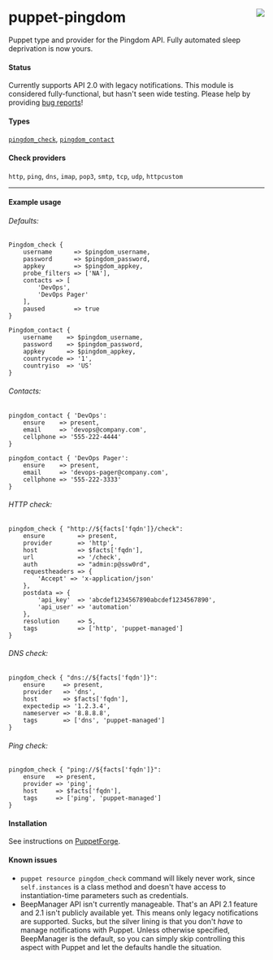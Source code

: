 # puppet-pingdom <img align="right" src="https://my.pingdom.com/images/pingdom.svg" />
Puppet type and provider for the Pingdom API. Fully automated sleep deprivation is now yours.

#### Status
Currently supports API 2.0 with legacy notifications. This module is considered fully-functional, but hasn't seen wide testing. Please help by providing [bug reports](https://github.com/cwells/puppet-pingdom/issues)!

#### Types
[`pingdom_check`][pingdom_check_properties], [`pingdom_contact`][pingdom_contact_properties]

#### Check providers
`http`, `ping`, `dns`, `imap`, `pop3`, `smtp`, `tcp`, `udp`, `httpcustom`

---
#### Example usage
###### Defaults:
```puppet
Pingdom_check {
    username      => $pingdom_username,
    password      => $pingdom_password,
    appkey        => $pingdom_appkey,
    probe_filters => ['NA'],
    contacts => [ 
        'DevOps',
        'DevOps Pager'
    ],
    paused        => true
}

Pingdom_contact {
    username    => $pingdom_username,
    password    => $pingdom_password,
    appkey      => $pingdom_appkey,
    countrycode => '1',
    countryiso  => 'US'
}
```

###### Contacts:
```puppet
pingdom_contact { 'DevOps':
    ensure    => present,
    email     => 'devops@company.com',
    cellphone => '555-222-4444'
}

pingdom_contact { 'DevOps Pager':
    ensure    => present,
    email     => 'devops-pager@company.com',
    cellphone => '555-222-3333'
}
```

###### HTTP check:
```puppet
pingdom_check { "http://${facts['fqdn']}/check":
    ensure         => present,
    provider       => 'http',
    host           => $facts['fqdn'],
    url            => '/check',
    auth           => "admin:p@ssw0rd",
    requestheaders => {
        'Accept' => 'x-application/json'
    },
    postdata => {
        'api_key'  => 'abcdef1234567890abcdef1234567890',
        'api_user' => 'automation'
    },
    resolution     => 5,
    tags           => ['http', 'puppet-managed']
}
```

###### DNS check:
```puppet
pingdom_check { "dns://${facts['fqdn']}":
    ensure     => present,
    provider   => 'dns',
    host       => $facts['fqdn'],
    expectedip => '1.2.3.4',
    nameserver => '8.8.8.8',
    tags       => ['dns', 'puppet-managed']
}
```

###### Ping check:
```puppet
pingdom_check { "ping://${facts['fqdn']}":
    ensure   => present,
    provider => 'ping',
    host     => $facts['fqdn'],
    tags     => ['ping', 'puppet-managed']
}
```

#### Installation
See instructions on [PuppetForge](https://forge.puppet.com/cwells/pingdom/readme).

#### Known issues
- `puppet resource pingdom_check` command will likely never work, since `self.instances` is a class method and doesn't have access to instantiation-time parameters such as credentials.
- BeepManager API isn't currently manageable. That's an API 2.1 feature and 2.1 isn't publicly available yet. This means only legacy notifications are supported. Sucks, but the silver lining is that you don't _have_ to manage notifications with Puppet. Unless otherwise specified, BeepManager is the default, so you can simply skip controlling this aspect with Puppet and let the defaults handle the situation.

[pingdom_check_properties]: https://github.com/cwells/puppet-pingdom/wiki/Check-properties
[pingdom_contact_properties]: https://github.com/cwells/puppet-pingdom/wiki/Contact-properties
